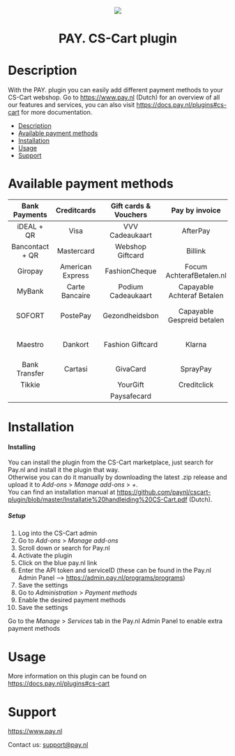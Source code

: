 <p align="center">
  <img src="https://www.pay.nl/uploads/1/brands/main_logo.png" />
</p>
<h1 align="center">PAY. CS-Cart plugin</h1>

# Description

With the PAY. plugin you can easily add different payment methods to your CS-Cart webshop. Go to https://www.pay.nl (Dutch) for an overview of all our features and services, you can also visit https://docs.pay.nl/plugins#cs-cart for more documentation.

- [Description](#description)
- [Available payment methods](#available-payment-methods)
- [Installation](#installation)
- [Usage](#usage)
- [Support](#support)

# Available payment methods

Bank Payments  | Creditcards | Gift cards & Vouchers | Pay by invoice | Others | 
:-----------: | :-----------: | :-----------: | :-----------: | :-----------: |
iDEAL + QR |Visa | VVV Cadeaukaart | AfterPay | PayPal |
Bancontact + QR |  Mastercard | Webshop Giftcard | Billink | WeChatPay | 
Giropay |American Express | FashionCheque |Focum AchterafBetalen.nl | AmazonPay |
MyBank | Carte Bancaire | Podium Cadeaukaart | Capayable Achteraf Betalen | Cashly | 
SOFORT | PostePay | Gezondheidsbon | Capayable Gespreid betalen | Pay Fixed Price (phone) |
Maestro | Dankort | Fashion Giftcard | Klarna | Instore Payments (POS) |
Bank Transfer | Cartasi | GivaCard | SprayPay | Przelewy24 | 
| Tikkie | | YourGift | Creditclick | | 
| | | Paysafecard |

# Installation
#### Installing

You can install the plugin from the CS-Cart marketplace, just search for Pay.nl and install it the plugin that way.<br/>
Otherwise you can do it manually by downloading the latest .zip release and upload it to *Add-ons* > *Manage add-ons* > *+*.<br/>
You can find an installation manual at https://github.com/paynl/cscart-plugin/blob/master/Installatie%20handleiding%20CS-Cart.pdf (Dutch).

##### Setup

1. Log into the CS-Cart admin
2. Go to *Add-ons* > *Manage add-ons*
3. Scroll down or search for Pay.nl
4. Activate the plugin
5. Click on the blue pay.nl link
6. Enter the API token and serviceID (these can be found in the Pay.nl Admin Panel --> https://admin.pay.nl/programs/programs)
7. Save the settings
8. Go to *Administration* > *Payment methods*
8. Enable the desired payment methods
9. Save the settings

Go to the *Manage* > *Services* tab in the Pay.nl Admin Panel to enable extra payment methods

# Usage

More information on this plugin can be found on https://docs.pay.nl/plugins#cs-cart

# Support
https://www.pay.nl

Contact us: support@pay.nl

